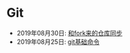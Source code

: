 # Git  
  * 2019年08月30日: [和fork来的仓库同步](./2019-08-30-和fork来的仓库同步.md)  
  * 2019年08月25日: [git基础命令](./2019-08-25-git基础命令.md)  
